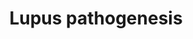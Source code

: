 ---
annotations:
- id: CL:0000236
  parent: native cell
  type: Cell Type Ontology
  value: B cell
- id: DOID:8857
  type: Disease Ontology
  value: lupus erythematosus
- id: DOID:0080162
  type: Disease Ontology
  value: lupus nephritis
- id: CL:0000899
  parent: native cell
  type: Cell Type Ontology
  value: T-helper 17 cell
- id: CL:0000786
  parent: native cell
  type: Cell Type Ontology
  value: plasma cell
- id: CL:0000084
  parent: native cell
  type: Cell Type Ontology
  value: T cell
- id: CL:0000235
  parent: native cell
  type: Cell Type Ontology
  value: macrophage
- id: CL:0000451
  parent: native cell
  type: Cell Type Ontology
  value: dendritic cell
authors:
- Eweitz
citedin: ''
communities: []
description: 'Systemic lupus erythematosus (SLE) is an autoimmune disease in which
  the body’s immune system mistakenly attacks its own tissues.  It can lead to lupus
  nephritis, a serious complication in which the kidneys become inflamed due to immune
  system activity.  This causes impaired kidney function and, in severe cases, kidney
  failure.  The development of lupus nephritis involves a complex interplay among
  B cells, T cells, dendritic cells (DCs), and other immune components. Key pathogenic
  mechanisms include:  1.  Overactive B cells produce excessive autoantibodies, leading
  to the formation of immune complexes that deposit in the kidneys. These deposits
  trigger complement activation and subsequent inflammation.  2.  Autoreactive B cells
  present self-antigens to T cells, promoting persistent immune dysregulation and
  the release of pro-inflammatory cytokines.  3.  Dendritic cells display abnormal
  recognition and presentation of self-antigens, which initiates and sustains autoimmune
  responses targeting renal tissues.  4.  B cell differentiation into plasma cells
  is dysregulated, resulting in continuous production of nephritogenic autoantibodies.  Understanding
  these immunopathogenic processes is critical for the development of targeted therapies
  aimed at preventing or reversing the progression of lupus nephritis.  Inspired by
  [Figure 2 in Su et al. (2024)](https://pmc.ncbi.nlm.nih.gov/articles/PMC11522254/).'
last-edited: 2025-05-27
ndex: null
organisms:
- Homo sapiens
redirect_from:
- /index.php/Pathway:WP5559
- /instance/WP5559
- /instance/WP5559_r139235
revision: r139235
schema-jsonld:
- '@context': https://schema.org/
  '@id': https://wikipathways.github.io/pathways/WP5559.html
  '@type': Dataset
  creator:
    '@type': Organization
    name: WikiPathways
  description: 'Systemic lupus erythematosus (SLE) is an autoimmune disease in which
    the body’s immune system mistakenly attacks its own tissues.  It can lead to lupus
    nephritis, a serious complication in which the kidneys become inflamed due to
    immune system activity.  This causes impaired kidney function and, in severe cases,
    kidney failure.  The development of lupus nephritis involves a complex interplay
    among B cells, T cells, dendritic cells (DCs), and other immune components. Key
    pathogenic mechanisms include:  1.  Overactive B cells produce excessive autoantibodies,
    leading to the formation of immune complexes that deposit in the kidneys. These
    deposits trigger complement activation and subsequent inflammation.  2.  Autoreactive
    B cells present self-antigens to T cells, promoting persistent immune dysregulation
    and the release of pro-inflammatory cytokines.  3.  Dendritic cells display abnormal
    recognition and presentation of self-antigens, which initiates and sustains autoimmune
    responses targeting renal tissues.  4.  B cell differentiation into plasma cells
    is dysregulated, resulting in continuous production of nephritogenic autoantibodies.  Understanding
    these immunopathogenic processes is critical for the development of targeted therapies
    aimed at preventing or reversing the progression of lupus nephritis.  Inspired
    by [Figure 2 in Su et al. (2024)](https://pmc.ncbi.nlm.nih.gov/articles/PMC11522254/).'
  keywords:
  - Autoantibodies
  - BCR
  - CD274
  - CD28
  - CD40
  - CD40LG
  - CD80
  - CD86
  - ICOS
  - ICOSLG
  - IFNA2
  - IL17A
  - IL6
  - PDCD1
  - TLR4
  - TLR7
  - TLR9
  - TNFRSF13C
  - TNFSF13B
  license: CC0
  name: Lupus pathogenesis
seo: CreativeWork
title: Lupus pathogenesis
wpid: WP5559
---